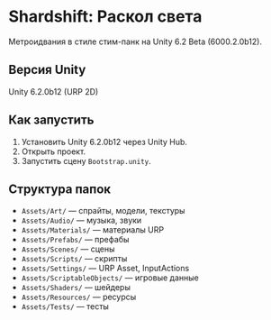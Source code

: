 # Shardshift: Раскол света

Метроидвания в стиле стим-панк на Unity 6.2 Beta (6000.2.0b12).

## Версия Unity
Unity 6.2.0b12 (URP 2D)

## Как запустить
1. Установить Unity 6.2.0b12 через Unity Hub.
2. Открыть проект.
3. Запустить сцену `Bootstrap.unity`.

## Структура папок
- `Assets/Art/` — спрайты, модели, текстуры
- `Assets/Audio/` — музыка, звуки
- `Assets/Materials/` — материалы URP
- `Assets/Prefabs/` — префабы
- `Assets/Scenes/` — сцены
- `Assets/Scripts/` — скрипты
- `Assets/Settings/` — URP Asset, InputActions
- `Assets/ScriptableObjects/` — игровые данные
- `Assets/Shaders/` — шейдеры
- `Assets/Resources/` — ресурсы
- `Assets/Tests/` — тесты
